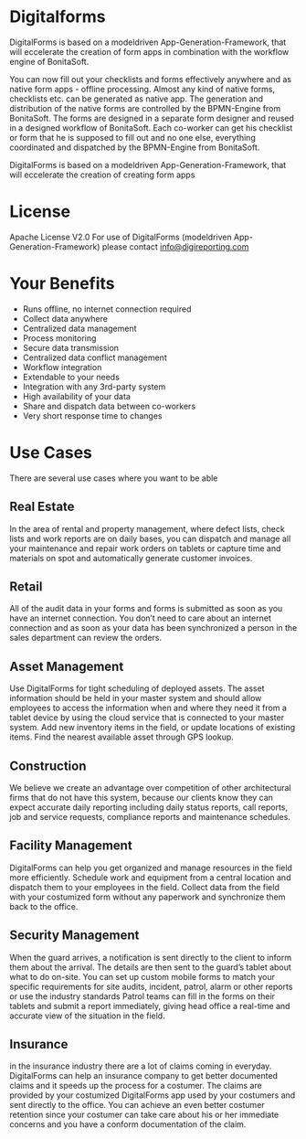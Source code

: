 # Digitalforms
DigitalForms is based on a modeldriven App-Generation-Framework, that will eccelerate the creation of form apps in combination with the workflow engine of BonitaSoft. 

You can now fill out your checklists and forms effectively anywhere and as native form apps - offline processing.
Almost any kind of native forms, checklists etc. can be generated as native app. The generation and distribution of the native forms are controlled by the BPMN-Engine from BonitaSoft. The forms are designed in a separate form designer and reused in a designed workflow of BonitaSoft.
Each co-worker can get his checklist or form that he is supposed to fill out and no one else, everything coordinated and dispatched by the BPMN-Engine from BonitaSoft.

DigitalForms is based on a modeldriven App-Generation-Framework, that will eccelerate the creation of creating form apps 

# License 
Apache License V2.0
For use of DigitalForms (modeldriven App-Generation-Framework) please contact info@digireporting.com

# Your Benefits
* Runs offline, no internet connection required
* Collect data anywhere
* Centralized data management
* Process monitoring
* Secure data transmission
* Centralized data conflict management
* Workflow integration
* Extendable to your needs
* Integration with any 3rd-party system
* High availability of your data
* Share and dispatch data between co-workers
* Very short response time to changes


# Use Cases
There are several use cases where you want to be able 

## Real Estate
In the area of rental and property management, where defect lists, check lists and work reports are on daily bases, you can dispatch and manage all your maintenance and repair work orders on tablets or capture time and materials on spot and automatically generate customer invoices.

## Retail
All of the audit data in your forms and forms is submitted as soon as you have an internet connection. You don’t need to care about an internet connection and as soon as your data has been synchronized a person in the sales department can review the orders.

## Asset Management
Use DigitalForms for tight scheduling of deployed assets. The asset information should be held in your master system and should allow employees to access the information when and where they need it from a tablet device by using the cloud service that is connected to your master system. Add new inventory items in the field, or update locations of existing items. Find the nearest available asset through GPS lookup.

## Construction
We believe we create an advantage over competition of other architectural firms that do not have this system, because our clients know they can expect accurate daily reporting including daily status reports, call reports, job and service requests, compliance reports and maintenance schedules.

## Facility Management
DigitalForms can help you get organized and manage resources in the field more efficiently. Schedule work and equipment from a central location and dispatch them to your employees in the field. Collect data from the field with your costumized form without any paperwork and synchronize them back to the office.

## Security Management
When the guard arrives, a notification is sent directly to the client to inform them about the arrival. The details are then sent to the guard’s tablet about what to do on-site.
You can set up custom mobile forms to match your specific requirements for site audits, incident, patrol, alarm or other reports or use the industry standards
Patrol teams can fill in the forms on their tablets and submit a report immediately, giving head office a real-time and accurate view of the situation in the field.

## Insurance
in the insurance industry there are a lot of claims coming in everyday.
DigitalForms can help an insurance company to get better documented claims and it speeds up the process for a costumer. The claims are provided by your costumized DigitalForms app used by your costumers and sent directly to the office. You can achieve an even better costumer retention since your costumer can take care about his or her immediate concerns and you have a conform documentation of the claim.

